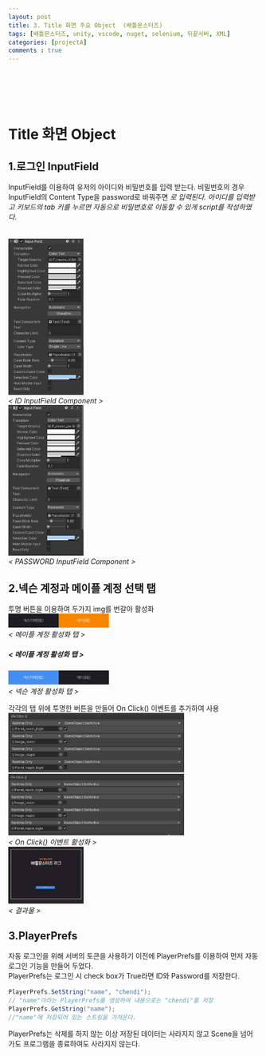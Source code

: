 ```yaml
---
layout: post
title: 3. Title 화면 주요 Object  (배틀몬스터즈)
tags: [배틀몬스터즈, unity, vscode, nuget, selenium, 뒤끝서버, XML]
categories: [projectA]
comments : true
---
```

<br>
<br>
<br>
<br>

# Title 화면 Object
## 1.로그인 InputField
InputField를 이용하여 유저의 아이디와 비밀번호를 입력 받는다. 비밀번호의 경우 InputField의 Content Type을 password로 바꿔주면 ****로 입력된다. 아이디를 입력받고 키보드의 tab 키를 누르면 자동으로 비밀번호로 이동할 수 있게 script를 작성하였다. <br><br><br>
<img src="/assets/img/battle/battle3_1.PNG" width="30%" height="30%"><br>*< ID InputField Component >*<br>
<img src="/assets/img/battle/battle3_2.PNG" width="30%" height="30%"><br>*< PASSWORD InputField Component >*<br>
## 2.넥슨 계정과 메이플 계정 선택 탭
투명 버튼을 이용하여 두가지 img를 번갈아 활성화<br>
<img src="/assets/img/battle/battle3_4.PNG" width="40%" height="40%"><br>*< 메이플 계정 활성화 탭 >*<br>
##### < 메이플 계정 활성화 탭 ><BR>
<img src="/assets/img/battle/battle3_5.PNG" width="40%" height="40%"><br>*< 넥슨 계정 활성화 탭 >*<br>

각각의 탭 위에 투명한 버튼을 만들어 On Click() 이벤트를 추가하여 사용<br>
<img src="/assets/img/battle/battle3_6.PNG" width="70%" height="70%"><br>
<img src="/assets/img/battle/battle3_7.PNG" width="70%" height="70%"><br>*< On Click() 이벤트 활성화 >*<br>
<img src="/assets/img/battle/battle3_3.gif" width="30%" height="30%"><br>*< 결과물 >*<br>
## 3.PlayerPrefs

자동 로그인을 위해 서버의 토큰을 사용하기 이전에 PlayerPrefs를 이용하여 먼저 자동 로그인 기능을 만들어 두었다.<br>
PlayerPrefs는 로그인 시 check box가 True라면 ID와 Password를 저장한다. 

~~~ cs
PlayerPrefs.SetString("name", "chendi");
// "name"이라는 PlayerPrefs를 생성하여 내용으로는 "chendi"를 저장
PlayerPrefs.GetString("name");
//"name"에 저장되어 있는 스트링을 가져온다.
~~~
PlayerPrefs는 삭제를 하지 않는 이상 저장된 데이터는 사라지지 않고 Scene을 넘어가도 프로그램을 종료하여도 사라지지 않는다.<br>
